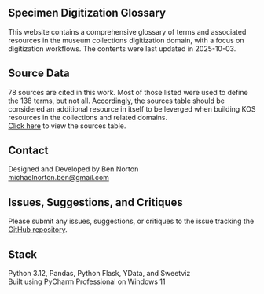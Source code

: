 ## Specimen Digitization Glossary
This website contains a comprehensive glossary of terms and associated resources in the museum collections digitization domain, with a focus on digitization workflows.
The contents were last updated in 2025-10-03.

## Source Data
78 sources are cited in this work. Most of those listed were used to define the 138 terms, but not all. 
Accordingly, the sources table should be considered an additional resource in itself to be leverged when building KOS resources in the collections and related domains.   
<a href="/glossary#sources">Click here</a> to view the sources table.

## Contact
Designed and Developed by Ben Norton  
[michaelnorton.ben@gmail.com](mailto:michaelnorton.ben@gmail.com)

## Issues, Suggestions, and Critiques
Please submit any issues, suggestions, or critiques to the issue tracking the [GitHub repository](https://github.com/ben-norton/specimen-digitization-glossary/issues). 


## Stack
Python 3.12, Pandas, Python Flask, YData, and Sweetviz  
Built using PyCharm Professional on Windows 11

